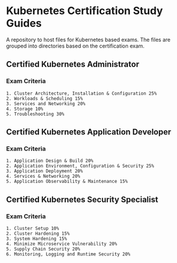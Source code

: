 # Kubernetes Certification Study Guides
A repository to host files for Kubernetes based exams. The files are grouped into directories based on the certification exam. 

## Certified Kubernetes Administrator

### Exam Criteria
    1. Cluster Architecture, Installation & Configuration 25%
    2. Workloads & Scheduling 15%
    3. Services and Networking 20%
    4. Storage 10%
    5. Troubleshooting 30%

## Certified Kubernetes Application Developer

### Exam Criteria
    1. Application Design & Build 20%
    2. Application Environment, Configuration & Security 25%
    3. Application Deployment 20%
    4. Services & Networking 20%
    5. Application Observability & Maintenance 15%

## Certified Kubernetes Security Specialist

### Exam Criteria
    1. Cluster Setup 10%
    2. Cluster Hardening 15%
    3. System Hardening 15%
    4. Minimize Microservice Vulnerability 20%
    5. Supply Chain Security 20%
    6. Monitoring, Logging and Runtime Security 20%

